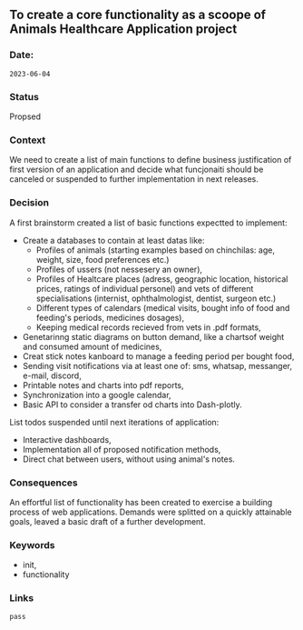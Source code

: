 ## To create a core functionality as a scoope of Animals Healthcare Application project


### Date: 
`2023-06-04`


### Status  
Propsed


### Context  
We need to create a list of main functions to define business justification of first version of an application and decide what funcjonaiti should be canceled or suspended to further implementation in next releases.


### Decision  

A first brainstorm created a list of basic functions expectted to implement:
- Create a databases to contain at least datas like:
	- Profiles of animals (starting examples based on chinchilas: age, weight, size, food preferences etc.)
	- Profiles of ussers (not nessesery an owner),
	- Profiles of Healtcare places (adress, geographic location, historical prices, ratings of individual personel) and vets of different specialisations (internist, ophthalmologist, dentist, surgeon etc.)
	- Different types of calendars (medical visits, bought info of food and feeding's periods, medicines dosages),
	- Keeping medical records recieved from vets in .pdf formats,
- Genetarinng static diagrams on button demand, like a chartsof weight and consumed amount of medicines,
- Creat stick notes kanboard to manage a feeding period per bought food,
- Sending visit notifications via at least one of: sms, whatsap, messanger, e-mail, discord,
- Printable notes and charts into pdf reports, 
- Synchronization into a google calendar,
- Basic API to consider a transfer od charts into Dash-plotly.

List todos suspended until next iterations of application: 
- Interactive dashboards,
- Implementation all of proposed notification methods, 
- Direct chat between users, without using animal's notes.


### Consequences  
An effortful list of functionality has been created to exercise a building process of web applications. 
Demands were splitted on a quickly attainable goals, leaved a basic draft of a further development.


### Keywords
-   init,
-   functionality


### Links
	pass
